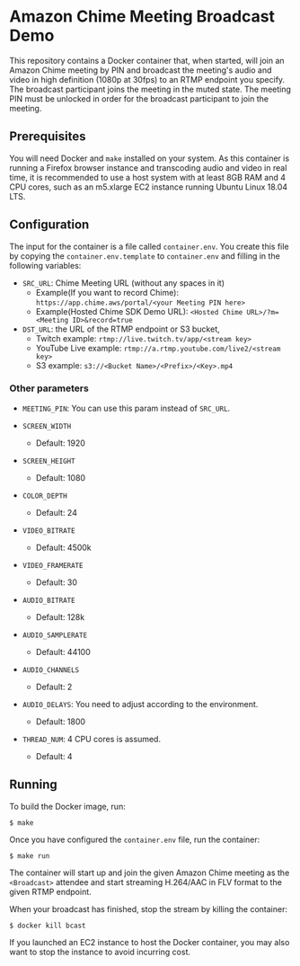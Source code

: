 # Amazon Chime Meeting Broadcast Demo

This repository contains a Docker container that, when started, will join an Amazon Chime meeting by PIN and broadcast the meeting's audio and video in high definition (1080p at 30fps) to an RTMP endpoint you specify. The broadcast participant joins the meeting in the muted state. The meeting PIN must be unlocked in order for the broadcast participant to join the meeting.

## Prerequisites

You will need Docker and `make` installed on your system. As this container is running a Firefox browser instance and transcoding audio and video in real time, it is recommended to use a host system with at least 8GB RAM and 4 CPU cores, such as an m5.xlarge EC2 instance running Ubuntu Linux 18.04 LTS.
 
## Configuration

The input for the container is a file called `container.env`. You create this file by copying the `container.env.template` to `container.env` and filling in the following variables:
 
 
* `SRC_URL`: Chime Meeting URL (without any spaces in it)
  * Example(If you want to record Chime): `https://app.chime.aws/portal/<your Meeting PIN here>`
  * Example(Hosted Chime SDK Demo URL): `<Hosted Chime URL>/?m=<Meeting ID>&record=true`
* `DST_URL`: the URL of the RTMP endpoint or S3 bucket,
  * Twitch example: `rtmp://live.twitch.tv/app/<stream key>`
  * YouTube Live example: `rtmp://a.rtmp.youtube.com/live2/<stream key>`
  * S3 example: `s3://<Bucket Name>/<Prefix>/<Key>.mp4`

### Other parameters

- `MEETING_PIN`: You can use this param instead of `SRC_URL`.

- `SCREEN_WIDTH`
    - Default: 1920
- `SCREEN_HEIGHT`
    - Default: 1080
- `COLOR_DEPTH`
    - Default: 24
- `VIDEO_BITRATE`
    - Default: 4500k
- `VIDEO_FRAMERATE`
    - Default: 30
- `AUDIO_BITRATE`
    - Default: 128k
- `AUDIO_SAMPLERATE`
    - Default: 44100
- `AUDIO_CHANNELS`
    - Default: 2
- `AUDIO_DELAYS`: You need to adjust according to the environment.
    - Default: 1800
- `THREAD_NUM`: 4 CPU cores is assumed.
    - Default: 4

## Running

To build the Docker image, run:
 
```
$ make
```
 
Once you have configured the `container.env` file, run the container:
 
```
$ make run
```
 
The container will start up and join the given Amazon Chime meeting as the `<Broadcast>` attendee and start streaming H.264/AAC in FLV format to the given RTMP endpoint.

When your broadcast has finished, stop the stream by killing the container:

```
$ docker kill bcast
```

If you launched an EC2 instance to host the Docker container, you may also want to stop the instance to avoid incurring cost.

